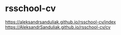 # rsschool-cv
https://aleksandrsanduliak.github.io/rsschool-cv/index
https://AleksandrSanduliak.github.io/rsschool-cv/cv
